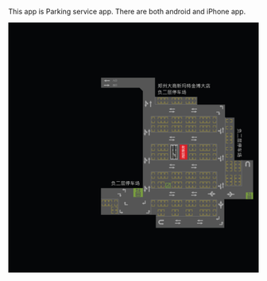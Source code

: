 This app is Parking service app.
There are both android and iPhone app.

![](https://github.com/Torsten2217/Parking/blob/master/Park-iOS/assets/img/map-1.png)
